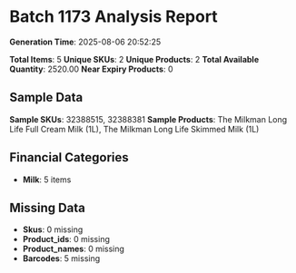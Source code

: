 # Batch 1173 Analysis Report

**Generation Time**: 2025-08-06 20:52:25

**Total Items**: 5
**Unique SKUs**: 2
**Unique Products**: 2
**Total Available Quantity**: 2520.00
**Near Expiry Products**: 0

## Sample Data
**Sample SKUs**: 32388515, 32388381
**Sample Products**: The Milkman Long Life Full Cream Milk (1L), The Milkman Long Life Skimmed Milk (1L)

## Financial Categories
- **Milk**: 5 items

## Missing Data
- **Skus**: 0 missing
- **Product_ids**: 0 missing
- **Product_names**: 0 missing
- **Barcodes**: 5 missing
